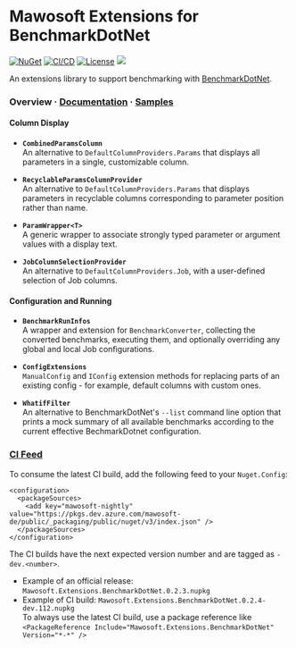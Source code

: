 # Mawosoft Extensions for BenchmarkDotNet

[![NuGet](https://img.shields.io/nuget/v/Mawosoft.Extensions.BenchmarkDotNet.svg)](https://www.nuget.org/packages/Mawosoft.Extensions.BenchmarkDotNet/)
[![CI/CD](https://github.com/mawosoft/Mawosoft.Extensions.BenchmarkDotNet/actions/workflows/ci.yml/badge.svg)](https://github.com/mawosoft/Mawosoft.Extensions.BenchmarkDotNet/actions/workflows/ci.yml)
[![License](https://img.shields.io/badge/license-MIT-blue.svg)](LICENSE)
![](https://img.shields.io/badge/netstandard-2.0-green.svg)

An extensions library to support benchmarking with [BenchmarkDotNet](https://github.com/dotnet/BenchmarkDotNet).

### Overview · [Documentation](https://mawosoft.github.io/Mawosoft.Extensions.BenchmarkDotNet/) · [Samples](https://github.com/mawosoft/Mawosoft.Extensions.BenchmarkDotNet/tree/master/samples)

#### Column Display

- **`CombinedParamsColumn`**  
An alternative to `DefaultColumnProviders.Params` that displays all parameters in a single, customizable column.

- **`RecyclableParamsColumnProvider`**  
An alternative to `DefaultColumnProviders.Params` that displays parameters in recyclable columns corresponding to parameter position rather than name.

- **`ParamWrapper<T>`**  
A generic wrapper to associate strongly typed parameter or argument values with a display text.

- **`JobColumnSelectionProvider`**  
An alternative to `DefaultColumnProviders.Job`, with a user-defined selection of Job columns.

#### Configuration and Running

- **`BenchmarkRunInfos`**  
A wrapper and extension for `BenchmarkConverter`, collecting the converted benchmarks, executing them, and optionally overriding any global and local Job configurations.

- **`ConfigExtensions`**  
`ManualConfig` and `IConfig` extension methods for replacing parts of an existing config - for example, default columns with custom ones.

- **`WhatifFilter`**  
An alternative to BenchmarkDotNet's `--list` command line option that prints a mock summary of all available benchmarks according to the current effective BechmarkDotnet configuration.

### [CI Feed](https://dev.azure.com/mawosoft-de/public/_packaging?_a=feed&feed=public)

To consume the latest CI build, add the following feed to your `Nuget.Config`:
```
<configuration>
  <packageSources>
    <add key="mawosoft-nightly" value="https://pkgs.dev.azure.com/mawosoft-de/public/_packaging/public/nuget/v3/index.json" />
  </packageSources>
</configuration>
```
The CI builds have the next expected version number and are tagged as `-dev.<number>`.
- Example of an official release: `Mawosoft.Extensions.BenchmarkDotNet.0.2.3.nupkg`
- Example of CI build: `Mawosoft.Extensions.BenchmarkDotNet.0.2.4-dev.112.nupkg`  
To always use the latest CI build, use a package reference like  
`<PackageReference Include="Mawosoft.Extensions.BenchmarkDotNet" Version="*-*" />`

